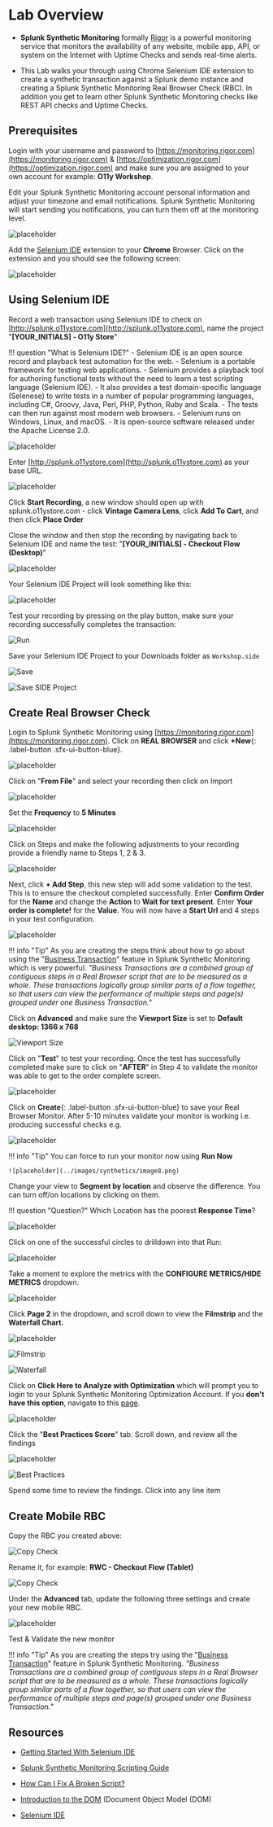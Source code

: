 # Lab Overview

- **Splunk Synthetic Monitoring** formally [Rigor](https://rigor.com/) is a powerful monitoring service that monitors the availability of any website, mobile app, API, or system on the Internet with Uptime Checks and sends real-time alerts.

- This Lab walks your through using Chrome Selenium IDE extension to create a synthetic transaction against a Splunk demo instance and creating a Splunk Synthetic Monitoring Real Browser Check (RBC). In addition you get to learn other Splunk Synthetic Monitoring checks like REST API checks and Uptime Checks.

## Prerequisites

Login with your username and password to [https://monitoring.rigor.com](https://monitoring.rigor.com) & [https://optimization.rigor.com](https://optimization.rigor.com) and make sure you are assigned to your own account for example: **O11y Workshop**.

Edit your Splunk Synthetic Monitoring account personal information and adjust your timezone and email notifications. Splunk Synthetic Monitoring will start sending you notifications, you can turn them off at the monitoring level.

![placeholder](../images/synthetics/image5.png)

Add the [Selenium IDE](https://chrome.google.com/webstore/detail/selenium-ide/mooikfkahbdckldjjndioackbalphokd?hl=en-US) extension to your **Chrome** Browser. Click on the extension and you should see the following screen:

![placeholder](../images/synthetics/image17.png)

## Using Selenium IDE

Record a web transaction using Selenium IDE to check on [http://splunk.o11ystore.com](http://splunk.o11ystore.com), name the project "**[YOUR_INITIALS] - O11y Store**"

!!! question "What is Selenium IDE?"
    - Selenium IDE is an open source record and playback test automation for the web.
    - Selenium is a portable framework for testing web applications.
    - Selenium provides a playback tool for authoring functional tests without the need to learn a test scripting language (Selenium IDE).
    - It also provides a test domain-specific language (Selenese) to write tests in a number of popular programming languages, including C#, Groovy, Java, Perl, PHP, Python, Ruby and Scala.
    - The tests can then run against most modern web browsers.
    - Selenium runs on Windows, Linux, and macOS.
    - It is open-source software released under the Apache License 2.0.

![placeholder](../images/synthetics/image29.png)

Enter [http://splunk.o11ystore.com](http://splunk.o11ystore.com) as your base URL.

![placeholder](../images/synthetics/image11.png)

Click **Start Recording**, a new window should open up with splunk.o11ystore.com - click **Vintage Camera Lens**, click **Add To Cart**, and then click **Place Order**

Close the window and then stop the recording by navigating back to Selenium IDE and name the test: "**[YOUR_INITIALS] - Checkout Flow (Desktop)**"

![placeholder](../images/synthetics/image10.png)

Your Selenium IDE Project will look something like this:

![placeholder](../images/synthetics/image19.png)

Test your recording by pressing on the play button, make sure your recording successfully completes the transaction:

![Run](../images/synthetics/image26.png)

Save your Selenium IDE Project to your Downloads folder as `Workshop.side`

![Save](../images/synthetics/image30.png)

![Save SIDE Project](../images/synthetics/save-side-project.png)

## Create Real Browser Check

Login to Splunk Synthetic Monitoring using [https://monitoring.rigor.com](https://monitoring.rigor.com). Click on **REAL BROWSER** and click **+New**{: .label-button .sfx-ui-button-blue}.

![placeholder](../images/synthetics/image3.png)

Click on "**From File**" and select your recording then click on Import

![placeholder](../images/synthetics/image1.png)

Set the **Frequency** to **5 Minutes**

![placeholder](../images/synthetics/image15.png)

Click on Steps and make the following adjustments to your recording provide a friendly name to Steps 1, 2 & 3.

![placeholder](../images/synthetics/image6.png)

Next, click **+ Add Step**, this new step will add some validation to the test. This is to ensure the checkout completed successfully. Enter **Confirm Order** for the **Name** and change the **Action** to **Wait for text present**. Enter **Your order is complete!** for the **Value**. You will now have a **Start Url** and 4 steps in your test configuration.

![placeholder](../images/synthetics/image2.png)

!!! info "Tip"
    As you are creating the steps think about how to go about using the "[Business Transaction](https://help.rigor.com/hc/en-us/articles/360049442854-How-Do-I-Use-Business-Transactions)" feature in Splunk Synthetic Monitoring which is very powerful. *"Business Transactions are a combined group of contiguous steps in a Real Browser script that are to be measured as a whole. These transactions logically group similar parts of a flow together, so that users can view the performance of multiple steps and page(s) grouped under one Business Transaction."*

Click on **Advanced** and make sure the **Viewport Size** is set to **Default desktop: 1366 x 768**

![Viewport Size](../images/synthetics/viewport-size.png)

Click on "**Test**" to test your recording. Once the test has successfully completed make sure to click on "**AFTER**" in Step 4 to validate the monitor was able to get to the order complete screen.

![placeholder](../images/synthetics/image22.png)

Click on **Create**{: .label-button .sfx-ui-button-blue} to save your Real Browser Monitor. After 5-10 minutes validate your monitor is working i.e. producing successful checks e.g.

![placeholder](../images/synthetics/image27.png)

!!! info "Tip"
    You can force to run your monitor now using **Run Now**

    ![placeholder](../images/synthetics/image8.png)

Change your view to **Segment by location** and observe the difference. You can turn off/on locations by clicking on them.

!!! question "Question?"
    Which Location has the poorest **Response Time**?

![placeholder](../images/synthetics/image9.png)

Click on one of the successful circles to drilldown into that Run:

![placeholder](../images/synthetics/image33.png)

Take a moment to explore the metrics with the **CONFIGURE METRICS/HIDE METRICS** dropdown.

![placeholder](../images/synthetics/image14.png)

Click **Page 2** in the dropdown, and scroll down to view the **Filmstrip** and the **Waterfall Chart.**

![placeholder](../images/synthetics/image16.png)

![Filmstrip](../images/synthetics/filmstrip.png)

![Waterfall](../images/synthetics/waterfall.png)

Click on **Click Here to Analyze with Optimization** which will prompt you to login to your Splunk Synthetic Monitoring Optimization Account. If you **don't have this option**, navigate to this [page](https://optimization.rigor.com/s/2373818/?sh=3AF8C48AADD6D3E5F5DAA8B4B7BB7F45).

![placeholder](../images/synthetics/image31.png)

Click the "**Best Practices Score**" tab. Scroll down, and review all the findings

![placeholder](../images/synthetics/image23.png)

![Best Practices](../images/synthetics/best-practices.png)

Spend some time to review the findings. Click into any line item

## Create Mobile RBC

Copy the RBC you created above:

![Copy Check](../images/synthetics/copy-check.png)

Rename it, for example: **RWC - Checkout Flow (Tablet)**

![Copy Check](../images/synthetics/rename-check.png)

Under the **Advanced** tab, update the following three settings and create your new mobile RBC.

![placeholder](../images/synthetics/image18.png)

Test & Validate the new monitor

!!! info "Tip"
    As you are creating the steps try using the "[Business Transaction](https://help.rigor.com/hc/en-us/articles/360049442854-How-Do-I-Use-Business-Transactions)" feature in Splunk Synthetic Monitoring. *"Business Transactions are a combined group of contiguous steps in a Real Browser script that are to be measured as a whole. These transactions logically group similar parts of a flow together, so that users can view the performance of multiple steps and page(s) grouped under one Business Transaction."*

## Resources

- [Getting Started With Selenium IDE](https://help.rigor.com/hc/en-us/articles/115004652007?flash_digest=b1ef7d1a07b68d5279ee5fef8adb87fb878cf010)

- [Splunk Synthetic Monitoring Scripting Guide](http://www2.rigor.com/scripting-guide)

- [How Can I Fix A Broken Script?](https://help.rigor.com/hc/en-us/articles/115004443988-How-Can-I-Fix-A-Broken-Script)

- [Introduction to the DOM](https://developer.mozilla.org/en-US/docs/Web/API/Document_Object_Model/Introduction) (Document Object Model (DOM)

- [Selenium IDE](https://www.selenium.dev/selenium-ide/)

